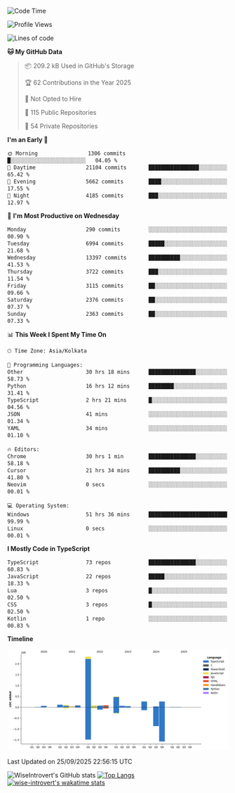 <!--START_SECTION:waka-->
![Code Time](http://img.shields.io/badge/Code%20Time-4%2C312%20hrs%2017%20mins-blue)

![Profile Views](http://img.shields.io/badge/Profile%20Views-8-blue)

![Lines of code](https://img.shields.io/badge/From%20Hello%20World%20I%27ve%20Written-4.1%20million%20lines%20of%20code-blue)

**🐱 My GitHub Data** 

> 📦 209.2 kB Used in GitHub's Storage 
 > 
> 🏆 62 Contributions in the Year 2025
 > 
> 🚫 Not Opted to Hire
 > 
> 📜 115 Public Repositories 
 > 
> 🔑 54 Private Repositories 
 > 
**I'm an Early 🐤** 

```text
🌞 Morning                1306 commits        █░░░░░░░░░░░░░░░░░░░░░░░░   04.05 % 
🌆 Daytime                21104 commits       ████████████████░░░░░░░░░   65.42 % 
🌃 Evening                5662 commits        ████░░░░░░░░░░░░░░░░░░░░░   17.55 % 
🌙 Night                  4185 commits        ███░░░░░░░░░░░░░░░░░░░░░░   12.97 % 
```
📅 **I'm Most Productive on Wednesday** 

```text
Monday                   290 commits         ░░░░░░░░░░░░░░░░░░░░░░░░░   00.90 % 
Tuesday                  6994 commits        █████░░░░░░░░░░░░░░░░░░░░   21.68 % 
Wednesday                13397 commits       ██████████░░░░░░░░░░░░░░░   41.53 % 
Thursday                 3722 commits        ███░░░░░░░░░░░░░░░░░░░░░░   11.54 % 
Friday                   3115 commits        ██░░░░░░░░░░░░░░░░░░░░░░░   09.66 % 
Saturday                 2376 commits        ██░░░░░░░░░░░░░░░░░░░░░░░   07.37 % 
Sunday                   2363 commits        ██░░░░░░░░░░░░░░░░░░░░░░░   07.33 % 
```


📊 **This Week I Spent My Time On** 

```text
🕑︎ Time Zone: Asia/Kolkata

💬 Programming Languages: 
Other                    30 hrs 18 mins      ███████████████░░░░░░░░░░   58.73 % 
Python                   16 hrs 12 mins      ████████░░░░░░░░░░░░░░░░░   31.41 % 
TypeScript               2 hrs 21 mins       █░░░░░░░░░░░░░░░░░░░░░░░░   04.56 % 
JSON                     41 mins             ░░░░░░░░░░░░░░░░░░░░░░░░░   01.34 % 
YAML                     34 mins             ░░░░░░░░░░░░░░░░░░░░░░░░░   01.10 % 

🔥 Editors: 
Chrome                   30 hrs 1 min        ███████████████░░░░░░░░░░   58.18 % 
Cursor                   21 hrs 34 mins      ██████████░░░░░░░░░░░░░░░   41.80 % 
Neovim                   0 secs              ░░░░░░░░░░░░░░░░░░░░░░░░░   00.01 % 

💻 Operating System: 
Windows                  51 hrs 36 mins      █████████████████████████   99.99 % 
Linux                    0 secs              ░░░░░░░░░░░░░░░░░░░░░░░░░   00.01 % 
```

**I Mostly Code in TypeScript** 

```text
TypeScript               73 repos            ███████████████░░░░░░░░░░   60.83 % 
JavaScript               22 repos            █████░░░░░░░░░░░░░░░░░░░░   18.33 % 
Lua                      3 repos             █░░░░░░░░░░░░░░░░░░░░░░░░   02.50 % 
CSS                      3 repos             █░░░░░░░░░░░░░░░░░░░░░░░░   02.50 % 
Kotlin                   1 repo              ░░░░░░░░░░░░░░░░░░░░░░░░░   00.83 % 
```



**Timeline**

![Lines of Code chart](https://raw.githubusercontent.com/wise-introvert/wise-introvert/master/assets/bar_graph.png)


 Last Updated on 25/09/2025 22:56:15 UTC
<!--END_SECTION:waka-->

![WiseIntrovert's GitHub stats](https://github-readme-stats.vercel.app/api?username=wise-introvert&count_private=true&show_icons=true)
[![Top Langs](https://github-readme-stats.vercel.app/api/top-langs/?username=wise-introvert&langs_count=10)](https://github.com/anuraghazra/github-readme-stats)
[![wise-introvert's wakatime stats](https://github-readme-stats.vercel.app/api/wakatime?username=wiseintrovert)](https://github.com/anuraghazra/github-readme-stats)
